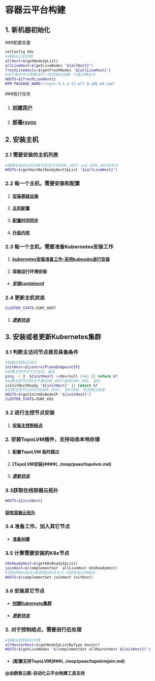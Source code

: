 # 容器云平台构建

## 1. 新机器初始化
###配置变量
```bash
setConfig k8s
#容器云主机列表
allHost=$(getNodeIpList)
allLiveHost=$(getLiveNodes "${allHost}")
freshLiveHosts=$(getFreshNodes "${allLiveHost}")
#对于新的节点需要进行一些初始化设置，才能正确访问
HOSTS=${freshLiveHosts}
RPM_PACKAGE_NAME="rsync-3.1.2-12.el7_9.x86_64.rpm"
```

###执行任务
1. ### [创建用户](../mop/deploy/createUser.md)
2. ### [部署rsync](../mop/deploy/installRpm.md)

## 2. 安装主机

### 2.1 需要安装的主机列表

```bash
#需要安装的主机列表为状态不为5GMC_HOST and 5GMC_K8S的节点
HOSTS=$(getHostNotReadyHostIpList "${allLiveHost}")
```

### 2.2 每一个主机，需要安装和配置

1.   #### [安装基础设施](../mop/deploy/prepareHostInstall.md)
1.   #### [主机配置](../mop/deploy/configHost.md)
1.   #### [配置时间同步](../mop/deploy/setupChrony.md)
1.   #### [升级内核](../mop/deploy/updateKernal.md)
### 2.3 每一个主机，需要准备Kubernetes安装工作

1.   #### [kubernetes安装准备工作-采用kubeadm进行安装](../mop/deploy/prepareK8s.md)
1.   #### 容器运行环境安装

-  ##### [安装containerd](../mop/deploy/installContainerd.md)
### 2.4 更新主机状态
```bash
CLUSTER_STATE=5GMC_HOST
```
1.   ##### [更新状态](../mop/deploy/updateState.md)


## 3. 安装或者更新Kubernetes集群

### 3.1 判断主访问节点是否具备条件

```bash
#容器云控制主结点
initHost=${controlPlaneEndpointIP}
#如果主控节点不可访问，退出
ping -c 3  ${initHost} >/dev/null 2>&1 || return $?
#如果主控节点状态不是5GMC_HOST或者5GMC_K8S, 退出
isInitHostReady "${initHost}" || return $?
#如果主控节点状态为5GMC_HOST, 进行安装，否则跳过安装
HOSTS=$(getInitK8sNodeIP "${initHost}")
CLUSTER_STATE=5GMC_K8S
```
### 3.2 进行主控节点安装

1. #### [安装主控制结点](../mop/deploy/initK8s.md)

### 2. 安装TopoLVM插件，支持动态本地存储
1. #### 配置TopoLVM 临时跳过
1. #### [TopoLVM安装]####(../mop/paas/topolvm.md)
1. ##### [更新状态](../mop/deploy/updateState.md)

### 3.3获取在线容器云拓扑
```bash
HOSTS=${initHost}
```
#### [获取容器云拓扑](../mop/deploy/getK8sInfo.md)

### 3.4 准备工作，加入其它节点
- #### [准备创建](../mop/deploy/prepareJoinK8s.md)

### 3.5 计算需要安装的K8s节点
```bash
k8sReadyHost=$(getK8sReadyIpList)
joinHost=$(complementSet  allLiveHost k8sReadyHost)
#添加的K8s结点=期望增加的非主点-已经安装过的结点
HOSTS=$(complementSet joinHost initHost)
```
### 3.6 安装其它节点

- #### [创建Kubernets集群](../mop/deploy/joinK8s.md)
- ##### [更新状态](../mop/deploy/updateState.md)

### 2. 对于控制结点，需要进行后处理

````bash
#容器云控制结点列表
allMasterHost=$(getNodeIpListByType master)
HOSTS=$(getLiveNodes "$(complementSet allMasterHost ${initHost})")
````

- #### [配置支持TopoLVM]###(../mop/paas/topolvmjoin.md)


#### @由数智云图-自动化云平台构建工具支持
